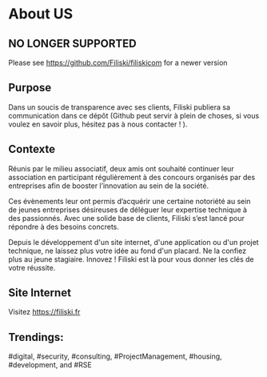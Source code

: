 # About US

## NO LONGER SUPPORTED

Please see https://github.com/Filiski/filiskicom for a newer version


## Purpose

Dans un soucis de transparence avec ses clients, Filiski publiera sa communication dans ce dépôt (Github peut servir à plein de choses, si vous voulez en savoir plus, hésitez pas à nous contacter ! ).

## Contexte
Réunis par le milieu associatif, deux amis ont souhaité continuer leur association en participant régulièrement à des concours organisés par des entreprises afin de booster l’innovation au sein de la société.

Ces évènements leur ont permis d’acquérir une certaine notoriété au sein de jeunes entreprises désireuses de déléguer leur expertise technique à des passionnés. Avec une solide base de clients, Filiski s’est lancé pour répondre à des besoins concrets.

Depuis le développement d'un site internet, d'une application ou d'un projet technique, ne laissez plus votre idée au fond d'un placard. Ne la confiez plus au jeune stagiaire. Innovez ! Filiski est là pour vous donner les clés de votre réussite.

## Site Internet

Visitez https://filiski.fr 

## Trendings:
#digital, #security, #consulting, #ProjectManagement, #housing, #development, and #RSE
